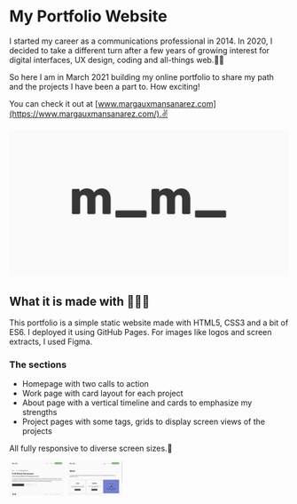 # My Portfolio Website

I started my career as a communications professional in 2014. In 2020, I decided to take a different turn after a few years of growing interest for digital interfaces, UX design, coding and all-things web.👩‍💻

So here I am in March 2021 building my online portfolio to share my path and the projects I have been a part to. How exciting!

You can check it out at [www.margauxmansanarez.com](https://www.margauxmansanarez.com/).✌️

![MargauxM logo](/assets/images/logo-cover.png "MargauxM logo")

## What it is made with 🎨🧙‍♀️

This portfolio is a simple static website made with HTML5, CSS3 and a bit of ES6. I deployed it using GitHub Pages. For images like logos and screen extracts, I used Figma.

### The sections

- Homepage with two calls to action
- Work page with card layout for each project
- About page with a vertical timeline and cards to emphasize my strengths
- Project pages with some tags, grids to display screen views of the projects

All fully responsive to diverse screen sizes.📱

<!-- ![Portfolio Homepage](/assets/images/portfolio-home.png "Portfolio Homepage") -->
<img src="/assets/images/portfolio-home.png" alt="Portfolio Homepage" style="width:100px; display: inline-block;"/>
<img src="/assets/images/portfolio-work.png" alt="Portfolio Homepage" style="width:100px; display: inline-block;"/>

